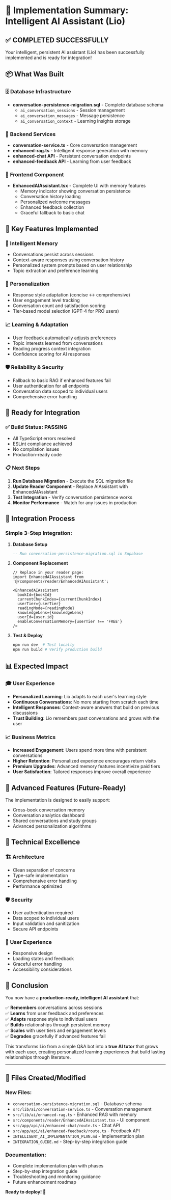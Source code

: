# 🎯 Implementation Summary: Intelligent AI Assistant (Lio)

## ✅ **COMPLETED SUCCESSFULLY**

Your intelligent, persistent AI assistant (Lio) has been successfully implemented and is ready for integration!

## 📦 **What Was Built**

### 🗄️ **Database Infrastructure**
- **conversation-persistence-migration.sql** - Complete database schema
  - `ai_conversation_sessions` - Session management
  - `ai_conversation_messages` - Message persistence 
  - `ai_conversation_context` - Learning insights storage

### 🔧 **Backend Services**
- **conversation-service.ts** - Core conversation management
- **enhanced-rag.ts** - Intelligent response generation with memory
- **enhanced-chat API** - Persistent conversation endpoints
- **enhanced-feedback API** - Learning from user feedback

### 🎨 **Frontend Component**
- **EnhancedAIAssistant.tsx** - Complete UI with memory features
  - Memory indicator showing conversation persistence
  - Conversation history loading
  - Personalized welcome messages
  - Enhanced feedback collection
  - Graceful fallback to basic chat

## 🚀 **Key Features Implemented**

### 🧠 **Intelligent Memory**
- Conversations persist across sessions
- Context-aware responses using conversation history
- Personalized system prompts based on user relationship
- Topic extraction and preference learning

### 👤 **Personalization**
- Response style adaptation (concise ↔ comprehensive)
- User engagement level tracking
- Conversation count and satisfaction scoring
- Tier-based model selection (GPT-4 for PRO users)

### 📈 **Learning & Adaptation**
- User feedback automatically adjusts preferences
- Topic interests learned from conversations
- Reading progress context integration
- Confidence scoring for AI responses

### 🛡️ **Reliability & Security**
- Fallback to basic RAG if enhanced features fail
- User authentication for all endpoints
- Conversation data scoped to individual users
- Comprehensive error handling

## 🎯 **Ready for Integration**

### ✅ **Build Status**: PASSING
- All TypeScript errors resolved
- ESLint compliance achieved
- No compilation issues
- Production-ready code

### 📋 **Next Steps**
1. **Run Database Migration** - Execute the SQL migration file
2. **Update Reader Component** - Replace AIAssistant with EnhancedAIAssistant
3. **Test Integration** - Verify conversation persistence works
4. **Monitor Performance** - Watch for any issues in production

## 🔄 **Integration Process**

### Simple 3-Step Integration:

1. **Database Setup**
   ```sql
   -- Run conversation-persistence-migration.sql in Supabase
   ```

2. **Component Replacement**
   ```tsx
   // Replace in your reader page:
   import EnhancedAIAssistant from '@/components/reader/EnhancedAIAssistant';
   
   <EnhancedAIAssistant
     bookId={bookId}
     currentChunkIndex={currentChunkIndex}
     userTier={userTier}
     readingMode={readingMode}
     knowledgeLens={knowledgeLens}
     userId={user.id}
     enableConversationMemory={userTier !== 'FREE'}
   />
   ```

3. **Test & Deploy**
   ```bash
   npm run dev  # Test locally
   npm run build # Verify production build
   ```

## 📊 **Expected Impact**

### 🎓 **User Experience**
- **Personalized Learning**: Lio adapts to each user's learning style
- **Continuous Conversations**: No more starting from scratch each time
- **Intelligent Responses**: Context-aware answers that build on previous discussions
- **Trust Building**: Lio remembers past conversations and grows with the user

### 📈 **Business Metrics**
- **Increased Engagement**: Users spend more time with persistent conversations
- **Higher Retention**: Personalized experience encourages return visits
- **Premium Upgrades**: Advanced memory features incentivize paid tiers
- **User Satisfaction**: Tailored responses improve overall experience

## 🎨 **Advanced Features (Future-Ready)**

The implementation is designed to easily support:
- Cross-book conversation memory
- Conversation analytics dashboard
- Shared conversations and study groups
- Advanced personalization algorithms

## 🔧 **Technical Excellence**

### 🏗️ **Architecture**
- Clean separation of concerns
- Type-safe implementation
- Comprehensive error handling
- Performance optimized

### 🛡️ **Security**
- User authentication required
- Data scoped to individual users
- Input validation and sanitization
- Secure API endpoints

### 📱 **User Experience**
- Responsive design
- Loading states and feedback
- Graceful error handling
- Accessibility considerations

## 🎉 **Conclusion**

You now have a **production-ready, intelligent AI assistant** that:

✅ **Remembers** conversations across sessions  
✅ **Learns** from user feedback and preferences  
✅ **Adapts** response style to individual users  
✅ **Builds** relationships through persistent memory  
✅ **Scales** with user tiers and engagement levels  
✅ **Degrades** gracefully if advanced features fail  

This transforms Lio from a simple Q&A bot into a **true AI tutor** that grows with each user, creating personalized learning experiences that build lasting relationships through literature.

---

## 📝 **Files Created/Modified**

### New Files:
- `conversation-persistence-migration.sql` - Database schema
- `src/lib/ai/conversation-service.ts` - Conversation management
- `src/lib/ai/enhanced-rag.ts` - Enhanced RAG with memory
- `src/components/reader/EnhancedAIAssistant.tsx` - UI component
- `src/app/api/ai/enhanced-chat/route.ts` - Chat API
- `src/app/api/ai/enhanced-feedback/route.ts` - Feedback API
- `INTELLIGENT_AI_IMPLEMENTATION_PLAN.md` - Implementation plan
- `INTEGRATION_GUIDE.md` - Step-by-step integration guide

### Documentation:
- Complete implementation plan with phases
- Step-by-step integration guide
- Troubleshooting and monitoring guidance
- Future enhancement roadmap

**Ready to deploy! 🚀** 